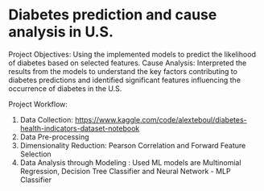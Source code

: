 # Diabetes prediction and cause analysis in U.S.

Project Objectives: Using the implemented models to predict the likelihood of diabetes based on selected features.
Cause Analysis: Interpreted the results from the models to understand the key factors contributing to diabetes predictions and identified significant features influencing the occurrence of diabetes in the U.S.

Project Workflow:
1. Data Collection: https://www.kaggle.com/code/alexteboul/diabetes-health-indicators-dataset-notebook
2. Data Pre-processing
3. Dimensionality Reduction: Pearson Correlation and Forward Feature Selection
4. Data Analysis through Modeling : Used ML models are  Multinomial Regression,  Decision Tree Classifier and  Neural Network - MLP Classifier
